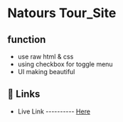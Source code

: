 
# Natours Tour_Site

## function

- use raw html & css
- using checkbox for toggle menu
- UI making beautiful


## 🔗 Links
- Live Link ---------- [Here](https://mohammadsiam.github.io/Natours_Project/)


